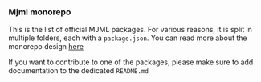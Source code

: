 
### Mjml monorepo

This is the list of official MJML packages. For various reasons, it is split in multiple folders, each with a `package.json`.
You can read more about the monorepo design [here](https://developer.atlassian.com/blog/2015/10/monorepos-in-git/)

If you want to contribute to one of the packages, please make sure to add documentation to the dedicated `README.md`
